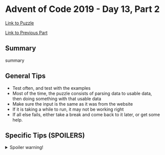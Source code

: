 # Advent of Code 2019 - Day 13, Part 2

[Link to Puzzle](https://adventofcode.com/2019/day/13#part2)

[Link to Previous Part](https://github.com/CodingAP/unofficial-aoc-syllabus/blob/main/years/2019/day13/part1.md)

## Summary
summary

## General Tips
- Test often, and test with the examples
- Most of the time, the puzzle consists of parsing data to usable data, then doing something with that usable data
- Make sure the input is the same as it was from the website
- If it is taking a while to run, it may not be working right
- If all else fails, either take a break and come back to it later, or get some help.

## Specific Tips (SPOILERS)
<details> <summary>Spoiler warning!</summary>

specific tips

</details>